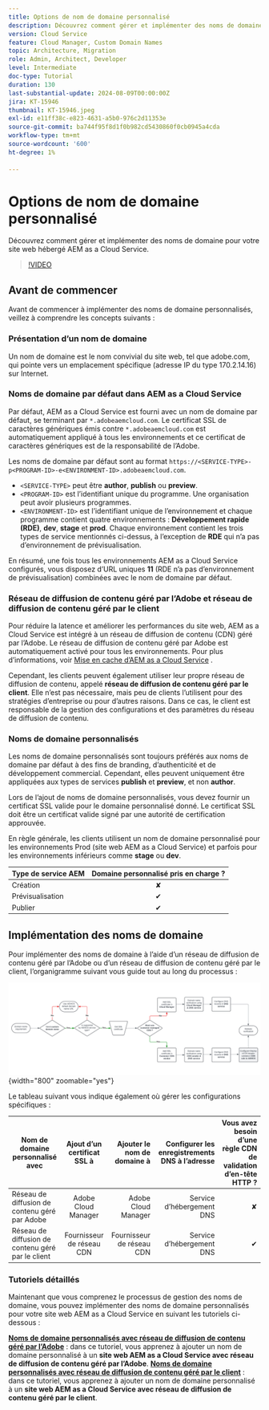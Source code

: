 ```yaml
---
title: Options de nom de domaine personnalisé
description: Découvrez comment gérer et implémenter des noms de domaine personnalisés pour votre site web hébergé AEM as a Cloud Service.
version: Cloud Service
feature: Cloud Manager, Custom Domain Names
topic: Architecture, Migration
role: Admin, Architect, Developer
level: Intermediate
doc-type: Tutorial
duration: 130
last-substantial-update: 2024-08-09T00:00:00Z
jira: KT-15946
thumbnail: KT-15946.jpeg
exl-id: e11ff38c-e823-4631-a5b0-976c2d11353e
source-git-commit: ba744f95f8d1f0b982cd5430860f0cb0945a4cda
workflow-type: tm+mt
source-wordcount: '600'
ht-degree: 1%

---
```


# Options de nom de domaine personnalisé

Découvrez comment gérer et implémenter des noms de domaine pour votre site web hébergé AEM as a Cloud Service.

>[!VIDEO](https://video.tv.adobe.com/v/3432632?quality=12&learn=on)

## Avant de commencer

Avant de commencer à implémenter des noms de domaine personnalisés, veillez à comprendre les concepts suivants :

### Présentation d’un nom de domaine

Un nom de domaine est le nom convivial du site web, tel que adobe.com, qui pointe vers un emplacement spécifique (adresse IP du type 170.2.14.16) sur Internet.

### Noms de domaine par défaut dans AEM as a Cloud Service

Par défaut, AEM as a Cloud Service est fourni avec un nom de domaine par défaut, se terminant par `*.adobeaemcloud.com`. Le certificat SSL de caractères génériques émis contre `*.adobeaemcloud.com` est automatiquement appliqué à tous les environnements et ce certificat de caractères génériques est de la responsabilité de l’Adobe.

Les noms de domaine par défaut sont au format `https://<SERVICE-TYPE>-p<PROGRAM-ID>-e<ENVIRONMENT-ID>.adobeaemcloud.com`.

- `<SERVICE-TYPE>` peut être **author**, **publish** ou **preview**.
- `<PROGRAM-ID>` est l’identifiant unique du programme. Une organisation peut avoir plusieurs programmes.
- `<ENVIRONMENT-ID>` est l’identifiant unique de l’environnement et chaque programme contient quatre environnements : **Développement rapide (RDE)**, **dev**, **stage** et **prod**. Chaque environnement contient les trois types de service mentionnés ci-dessus, à l’exception de **RDE** qui n’a pas d’environnement de prévisualisation.

En résumé, une fois tous les environnements AEM as a Cloud Service configurés, vous disposez d’URL uniques **11** (RDE n’a pas d’environnement de prévisualisation) combinées avec le nom de domaine par défaut.

### Réseau de diffusion de contenu géré par l’Adobe et réseau de diffusion de contenu géré par le client

Pour réduire la latence et améliorer les performances du site web, AEM as a Cloud Service est intégré à un réseau de diffusion de contenu (CDN) géré par l’Adobe. Le réseau de diffusion de contenu géré par Adobe est automatiquement activé pour tous les environnements. Pour plus d’informations, voir [Mise en cache d’AEM as a Cloud Service](../caching/overview.md) .

Cependant, les clients peuvent également utiliser leur propre réseau de diffusion de contenu, appelé **réseau de diffusion de contenu géré par le client**. Elle n’est pas nécessaire, mais peu de clients l’utilisent pour des stratégies d’entreprise ou pour d’autres raisons. Dans ce cas, le client est responsable de la gestion des configurations et des paramètres du réseau de diffusion de contenu.

### Noms de domaine personnalisés

Les noms de domaine personnalisés sont toujours préférés aux noms de domaine par défaut à des fins de branding, d’authenticité et de développement commercial. Cependant, elles peuvent uniquement être appliquées aux types de services **publish** et **preview**, et non **author**.

Lors de l’ajout de noms de domaine personnalisés, vous devez fournir un certificat SSL valide pour le domaine personnalisé donné. Le certificat SSL doit être un certificat valide signé par une autorité de certification approuvée.

En règle générale, les clients utilisent un nom de domaine personnalisé pour les environnements Prod (site web AEM as a Cloud Service) et parfois pour les environnements inférieurs comme **stage** ou **dev**.

| Type de service AEM | Domaine personnalisé pris en charge ? |
|---------------------|:-----------------------:|
| Création | ✘ |
| Prévisualisation | ✔ |
| Publier | ✔ |

## Implémentation des noms de domaine

Pour implémenter des noms de domaine à l’aide d’un réseau de diffusion de contenu géré par l’Adobe ou d’un réseau de diffusion de contenu géré par le client, l’organigramme suivant vous guide tout au long du processus :

![Graphique à flux de gestion des noms de domaine](./assets/domain-name-management-flowchart.png){width="800" zoomable="yes"}

Le tableau suivant vous indique également où gérer les configurations spécifiques :

| Nom de domaine personnalisé avec | Ajout d’un certificat SSL à | Ajouter le nom de domaine à | Configurer les enregistrements DNS à l’adresse | Vous avez besoin d’une règle CDN de validation d’en-tête HTTP ? |
|---------------------|:-----------------------:|-----------------------:|-----------------------:|-----------------------:|
| Réseau de diffusion de contenu géré par Adobe | Adobe Cloud Manager | Adobe Cloud Manager | Service d’hébergement DNS | ✘ |
| Réseau de diffusion de contenu géré par le client | Fournisseur de réseau CDN | Fournisseur de réseau CDN | Service d’hébergement DNS | ✔ |

### Tutoriels détaillés

Maintenant que vous comprenez le processus de gestion des noms de domaine, vous pouvez implémenter des noms de domaine personnalisés pour votre site web AEM as a Cloud Service en suivant les tutoriels ci-dessous :

**[Noms de domaine personnalisés avec réseau de diffusion de contenu géré par l’Adobe](./custom-domain-name-with-adobe-managed-cdn.md)** : dans ce tutoriel, vous apprenez à ajouter un nom de domaine personnalisé à un **site web AEM as a Cloud Service avec réseau de diffusion de contenu géré par l’Adobe**.
**[Noms de domaine personnalisés avec réseau de diffusion de contenu géré par le client](./custom-domain-names-with-customer-managed-cdn.md)** : dans ce tutoriel, vous apprenez à ajouter un nom de domaine personnalisé à un **site web AEM as a Cloud Service avec réseau de diffusion de contenu géré par le client**.
